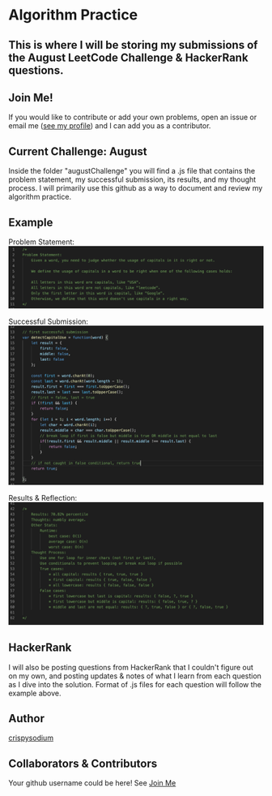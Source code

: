 # Algorithm Practice
This is where I will be storing my submissions of the August LeetCode Challenge & HackerRank questions.
---

## Join Me!
If you would like to contribute or add your own problems, open an issue or email me ([see my profile](#author)) and I can add you as a contributor.

## Current Challenge: August
Inside the folder "augustChallenge" you will find a .js file that contains the problem statement, my successful submission, its results, and my thought process. 
I will primarily use this github as a way to document and review my algorithm practice. 

## Example
Problem Statement: 
![August Day 1 Problem Statement](./assets/problemStatement.png)

Successful Submission: 
![My Submission](./assets/submission.png)

Results & Reflection:
![Debrief](./assets/debrief.png)

## HackerRank
I will also be posting questions from HackerRank that I couldn't figure out on my own, and posting updates & notes of what I learn from each question as I dive into the solution.
Format of .js files for each question will follow the example above.

## Author
[crispysodium](https://www.github.com/crispysodium)

## Collaborators & Contributors
Your github username could be here! See [Join Me](#join-me-!)

